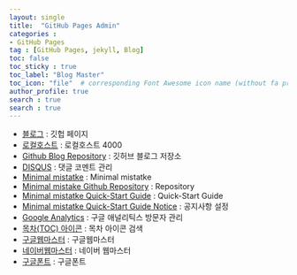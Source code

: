 ```yaml
---
layout: single
title:  "GitHub Pages Admin"
categories :
- GitHub Pages
tag : [GitHub Pages, jekyll, Blog]
toc: false
toc_sticky : true
toc_label: "Blog Master"
toc_icon: "file"  # corresponding Font Awesome icon name (without fa prefix)
author_profile: true
search : true
search : true     
---
```


- [블로그](https://countifs.github.io/) : 깃헙 페이지
- [로컬호스트](http://localhost:4000/) : 로컬호스트 4000
- [Github Blog Repository](https://github.com/countifs/countifs.github.io) : 깃허브 블로그 저장소
- [DISQUS](https://disqus.com/) :  댓글 코멘트 관리
- [Minimal mistatke](https://mmistakes.github.io/minimal-mistakes/) : Minimal mistatke
- [Minimal mistake Github Repository](https://github.com/mmistakes/minimal-mistakes) :  Repository
- [Minimal mistatke Quick-Start Guide](https://mmistakes.github.io/minimal-mistakes/docs/quick-start-guide/) : Quick-Start Guide
- [Minimal mistatke Quick-Start Guide Notice](https://mmistakes.github.io/minimal-mistakes/docs/utility-classes/) : 공지사항 설정
- [Google Analytics](https://analytics.google.com/analytics/web/provision/#/p306700000/reports/reportinghub?params=_u..nav%3Dmaui) : 구글 애널리틱스 방문자 관리
- [목차(TOC) 아이콘](https://fontawesome.com/icons) : 목차 아이콘 검색
- [구글웹마스터](https://search.google.com/search-console/welcome?hl=ko&utm_source=wmx&utm_medium=deprecation-pane&utm_content=home) : 구글웹마스터
- [네이버웹마스터](https://searchadvisor.naver.com/) : 네이버 웹마스터
- [구글폰트](https://fonts.google.com/?subset=korean) : 구글폰트 